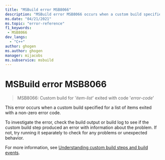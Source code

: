 ```yaml
---
title: "MSBuild error MSB8066"
description: "MSBuild error MSB8066 occurs when a custom build specified for a list of items exited with a non-zero error code."
ms.date: "04/21/2021"
ms.topic: "error-reference"
f1_keywords:
 - MSB8066
dev_langs:
  - "C++"
author: ghogen
ms.author: ghogen
manager: mijacobs
ms.subservice: msbuild
---
```

# MSBuild error MSB8066

> MSB8066: Custom build for '*item-list*' exited with code '*error-code*'

This error occurs when a custom build specified for a list of items exited with a non-zero error code.

To investigate the error, check the build output or build log to see if the custom build step produced an error with information about the problem. If not, try running it separately to check for any problems or unexpected behavior.

For more information, see [Understanding custom build steps and build events](/cpp/build/understanding-custom-build-steps-and-build-events).
